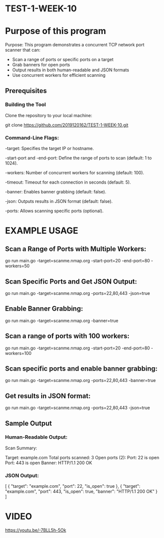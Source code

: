 # TEST-1-WEEK-10

# Purpose of this program

Purpose: This program demonstrates a concurrent TCP network port scanner that can:
- Scan a range of ports or specific ports on a target
- Grab banners for open ports
- Output results in both human-readable and JSON formats
- Use concurrent workers for efficient scanning

## Prerequisites

### Building the Tool

Clone the repository to your local machine:

git clone https://github.com/2019120162/TEST-1-WEEK-10.git

### Command-Line Flags:

-target: Specifies the target IP or hostname.

-start-port and -end-port: Define the range of ports to scan (default: 1 to 1024).

-workers: Number of concurrent workers for scanning (default: 100).

-timeout: Timeout for each connection in seconds (default: 5).

-banner: Enables banner grabbing (default: false).

-json: Outputs results in JSON format (default: false).

-ports: Allows scanning specific ports (optional).


# EXAMPLE USAGE

## Scan a Range of Ports with Multiple Workers:
go run main.go -target=scanme.nmap.org -start-port=20 -end-port=80 -workers=50

## Scan Specific Ports and Get JSON Output:
go run main.go -target=scanme.nmap.org -ports=22,80,443 -json=true

## Enable Banner Grabbing:
go run main.go -target=scanme.nmap.org -banner=true


## Scan a range of ports with 100 workers:
go run main.go -target=scanme.nmap.org -start-port=20 -end-port=80 -workers=100

## Scan specific ports and enable banner grabbing:
go run main.go -target=scanme.nmap.org -ports=22,80,443 -banner=true

## Get results in JSON format:
go run main.go -target=scanme.nmap.org -ports=22,80,443 -json=true

## Sample Output
### Human-Readable Output:

Scan Summary:

Target: example.com
Total ports scanned: 3
Open ports (2):
Port: 22 is open
Port: 443 is open
Banner: HTTP/1.1 200 OK


### JSON Output:

[
  {
    "target": "example.com",
    "port": 22,
    "is_open": true
  },
  {
    "target": "example.com",
    "port": 443,
    "is_open": true,
    "banner": "HTTP/1.1 200 OK"
  }
]

# VIDEO

https://youtu.be/-7BLL5h-5Ok
